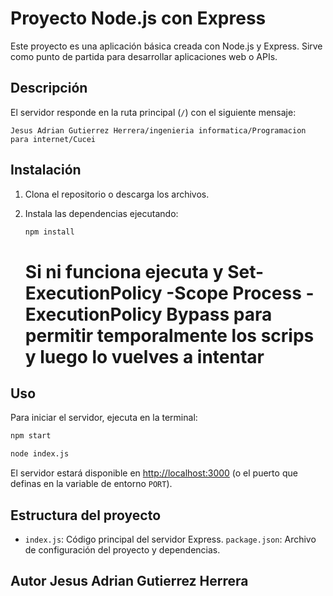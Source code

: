 # Proyecto Node.js con Express

Este proyecto es una aplicación básica creada con Node.js y Express. Sirve como punto de partida para desarrollar aplicaciones web o APIs.

## Descripción

El servidor responde en la ruta principal (`/`) con el siguiente mensaje:

```
Jesus Adrian Gutierrez Herrera/ingenieria informatica/Programacion para internet/Cucei
```

## Instalación

1. Clona el repositorio o descarga los archivos.
2. Instala las dependencias ejecutando:

   ```sh
   npm install
   ```
   # Si ni funciona ejecuta  y Set-ExecutionPolicy -Scope Process -ExecutionPolicy Bypass para permitir temporalmente los scrips y luego lo vuelves a intentar

## Uso

Para iniciar el servidor, ejecuta en la terminal:

```sh
npm start
```

```sh
node index.js
```

El servidor estará disponible en [http://localhost:3000](http://localhost:3000) (o el puerto que definas en la variable de entorno `PORT`).

## Estructura del proyecto
- `index.js`: Código principal del servidor Express.
`package.json`: Archivo de configuración del proyecto y dependencias.

## Autor Jesus Adrian Gutierrez Herrera
